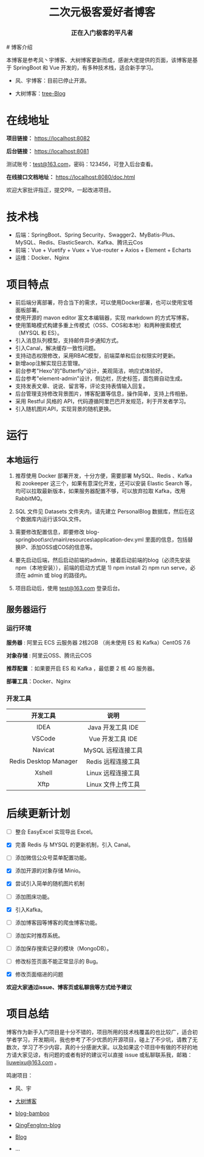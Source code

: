 ```

```

<div align="center">
<h1>二次元极客爱好者博客</h1>
   <h3>   正在入门极客的平凡者  </h3>
</div>
# 博客介绍

本博客是参考风丶宇博客、大树博客更新而成，感谢大佬提供的页面，该博客是基于 SpringBoot 和 Vue 开发的，有多种技术栈，适合新手学习。

- 风、宇博客：目前已停止开源。

- 大树博客：[tree-Blog](https://gitee.com/macw/blog)


# 在线地址

**项目链接：** [https://localhost:8082](https://localhost:8082)

**后台链接：** [https://localhost:8081](https://localhost:8081)

测试账号：test@163.com，密码：123456，可登入后台查看。

**在线接口文档地址：** [https://localhost:8080/doc.html](https://localhost:8080/doc.html)

欢迎大家批评指正，提交PR，一起改进项目。

# 技术栈

- 后端：SpringBoot、Spring Security、Swagger2、MyBatis-Plus、MySQL、Redis、ElasticSearch、Kafka、腾讯云Cos
- 前端：Vue + Vuetify + Vuex + Vue-router + Axios + Element + Echarts
- 运维：Docker、Nginx

# 项目特点

- 前后端分离部署，符合当下的需求，可以使用Docker部署，也可以使用宝塔面板部署。
- 使用开源的 mavon editor 富文本编辑器，实现 markdown 的方式写博客。
- 使用策略模式构建多重上传模式（OSS、COS和本地）和两种搜索模式（MYSQL 和 ES）。
- 引入消息队列模型，支持邮件异步通知方式。
- 引入Canal，解决缓存一致性问题。
- 支持动态权限修改，采用RBAC模型，前端菜单和后台权限实时更新。
- 新增aop注解实现日志管理。
- 前台参考"Hexo"的"Butterfly"设计，美观简洁，响应式体验好。
- 后台参考"element-admin"设计，侧边栏，历史标签，面包屑自动生成。
- 支持发表文章、说说、留言等，评论支持表情输入回复。
- 后台管理支持修改背景图片，博客配置等信息，操作简单，支持上传相册。
- 采用 Restful 风格的 API，代码遵循阿里巴巴开发规范，利于开发者学习。
- 引入随机图片API，实现背景的随机更换。

# 运行

## 本地运行

1. 推荐使用 Docker 部署开发，十分方便，需要部署 MySQL、Redis 、Kafka 和 zookeeper 这三个，如果有意深化开发，还可以安装 Elastic Search 等，均可以拉取最新版本，如果服务器配置不够，可以放弃拉取 Kafka，改用 RabbitMQ。

2. SQL 文件见 Datasets 文件夹内，请先建立 PersonalBlog 数据库，然后在这个数据库内运行该SQL文件。

3. 需要修改配置信息，即要修改 blog-springboot\src\main\resources\application-dev.yml 里面的信息，包括替换IP、添加OSS或COS的信息等。
4. 要先启动后端，然后启动前端的admin，接着启动前端的blog（必须先安装 npm（本地安装）），前端的启动方式是 1) npm install 2) npm run serve，必须在 admin 或 blog 的路径内。
5. 项目启动后，使用 test@163.com 登录后台。

## 服务器运行

### 运行环境

**服务器** : 阿里云 ECS 云服务器 2核2GB （尚未使用 ES 和 Kafka）CentOS 7.6

**对象存储** : 阿里云OSS、腾讯云COS

**推荐配置** ：如果要开启 ES 和 Kafka ，最低要 2 核 4G 服务器。

**部署工具**：Docker、Nginx

### 开发工具

|       开发工具        |        说明        |
| :-------------------: | :----------------: |
|         IDEA          | Java 开发工具 IDE  |
|        VSCode         |  Vue 开发工具 IDE  |
|        Navicat        | MySQL 远程连接工具 |
| Redis Desktop Manager | Redis 远程连接工具 |
|        Xshell         | Linux 远程连接工具 |
|         Xftp          | Linux 文件上传工具 |

# 后续更新计划

- [ ] 整合 EasyExcel 实现导出 Excel。
- [x] 完善 Redis 与 MYSQL 的更新机制，引入 Canal。

- [ ] 添加微信公众号菜单配置功能。

- [x] 添加开源的对象存储 Minio。
- [x] 尝试引入简单的随机图片机制
- [ ] 添加图床功能。

- [x] 引入Kafka。
- [ ] 添加博客园等博客的爬虫博客功能。
- [ ] 添加实时推荐系统。
- [ ] 添加保存搜索记录的模块（MongoDB）。
- [ ] 修改标签页面不能正常显示的 Bug。
- [x] 修改页面缩进的问题

**欢迎大家通过issue、博客页或私聊我等方式给予建议**

# 项目总结

博客作为新手入门项目是十分不错的，项目所用的技术栈覆盖的也比较广，适合初学者学习，开发期间，我也参考了不少优质的开源项目，碰上了不少坑，请教了无数次，学习了不少内容，真的十分感谢大家。以及如果这个项目中有做的不好的地方请大家见谅，有问题的或者有好的建议可以直接 issue 或私聊联系我，邮箱：liuweixu@163.com 。

鸣谢项目：

- 风、宇
- [大树博客](https://gitee.com/macw/blog)
- [blog-bamboo](https://github.com/yk-flight/blog-bamboo)

- [QingFengInn-blog](https://gitee.com/lindaifeng/QingFengInn-blog)
- [Blog](https://gitee.com/wu_shengdong/blog)

- ...
